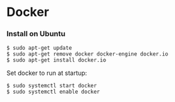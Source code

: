 # Docker

### Install on Ubuntu
```
$ sudo apt-get update
$ sudo apt-get remove docker docker-engine docker.io
$ sudo apt-get install docker.io
```
Set docker to run at startup:
```
$ sudo systemctl start docker
$ sudo systemctl enable docker

